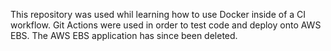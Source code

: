 This repository was used whil learning how to use Docker inside of a CI workflow. Git Actions were used in order to test code and deploy onto AWS EBS. The AWS EBS application has since been deleted.
